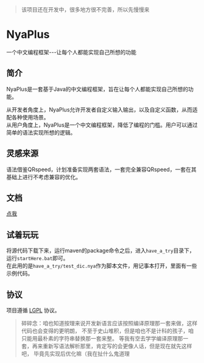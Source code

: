 > 该项目还在开发中，很多地方很不完善，所以先慢慢来
# NyaPlus 
一个中文编程框架---让每个人都能实现自己所想的功能

## 简介
NyaPlus是一套基于Java的中文编程框架，旨在让每个人都能实现自己所想的功能。

从开发者角度上，NyaPlus允许开发者自定义输入输出，以及自定义函数，从而适配各种使用场景。\
从用户角度上，NyaPlus是一个中文编程框架，降低了编程的门槛。用户可以通过简单的语法实现所想的逻辑。

## 灵感来源
语法借鉴QRspeed，计划准备实现两套语法，一套完全兼容QRspeed，一套在其基础上进行不考虑兼容的优化。
## 文档
[点我](https://nekonekods.github.io/NyaPlus/)

## 试着玩玩
将源代码下载下来，运行maven的package命令之后，进入`have_a_try`目录下，运行`startHere.bat`即可。\
在此用的是`have_a_try/test_dic.nya`作为脚本文件，用记事本打开，里面有一些示例代码。

## 协议
项目遵循 [LGPL](https://github.com/nekonekods/NyaPlus/blob/main/LICENSE) 协议。


>碎碎念：咱也知道按理来说开发新语言应该按照编译原理那一套来做，这样代码也会变得的更明朗，
不至于史山堆积，但是咱也不是计科的孩子，咱只能用最朴素的字符串替换那一套来整。
等我有空去学学编译原理那一套，再来重新写语法解析那里，肯定写的会更像人话，但是现在就先这样吧，
毕竟先实现后优化嘛（我在扯什么鬼道理